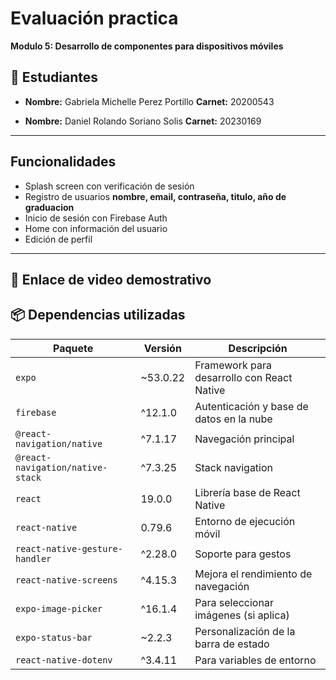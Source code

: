 
# Evaluación practica 
**Modulo 5: Desarrollo de componentes para dispositivos móviles**

## 👥 Estudiantes

- **Nombre:** Gabriela Michelle Perez Portillo
  **Carnet:** 20200543

- **Nombre:** Daniel Rolando Soriano Solis
  **Carnet:** 20230169



---

## Funcionalidades
- Splash screen con verificación de sesión
- Registro de usuarios **nombre, email, contraseña, titulo, año de graduacion**
- Inicio de sesión con Firebase Auth
- Home con información del usuario
- Edición de perfil

---

## 🎥 Enlace de video demostrativo





## 📦 Dependencias utilizadas


| Paquete                            | Versión       | Descripción                                  |
|-----------------------------------|---------------|----------------------------------------------|
| `expo`                             | ~53.0.22      | Framework para desarrollo con React Native   |
| `firebase`                         | ^12.1.0       | Autenticación y base de datos en la nube     |
| `@react-navigation/native`         | ^7.1.17       | Navegación principal                         |
| `@react-navigation/native-stack`   | ^7.3.25       | Stack navigation                             |
| `react`                            | 19.0.0        | Librería base de React Native                |
| `react-native`                     | 0.79.6        | Entorno de ejecución móvil                   |
| `react-native-gesture-handler`     | ^2.28.0       | Soporte para gestos                          |
| `react-native-screens`             | ^4.15.3       | Mejora el rendimiento de navegación          |
| `expo-image-picker`                | ^16.1.4       | Para seleccionar imágenes (si aplica)        |
| `expo-status-bar`                  | ~2.2.3        | Personalización de la barra de estado        |
| `react-native-dotenv`              | ^3.4.11       | Para variables de entorno                    |







